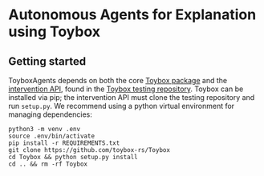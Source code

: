 # Autonomous Agents for Explanation using Toybox

## Getting started

ToyboxAgents depends on both the core [Toybox package](https://github.com/toybox-rs/toybox-rs) and the [intervention API](https://github.com/toybox-rs/Toybox/tree/master/toybox/interventions), found in the [Toybox testing repository](https://github.com/toybox-rs/Toybox). Toybox can be installed via pip; the intervention API must clone the testing repository and run `setup.py`. We recommend using a python virtual environment for managing dependencies:

```
python3 -m venv .env
source .env/bin/activate
pip install -r REQUIREMENTS.txt
git clone https://github.com/toybox-rs/Toybox
cd Toybox && python setup.py install
cd .. && rm -rf Toybox
```